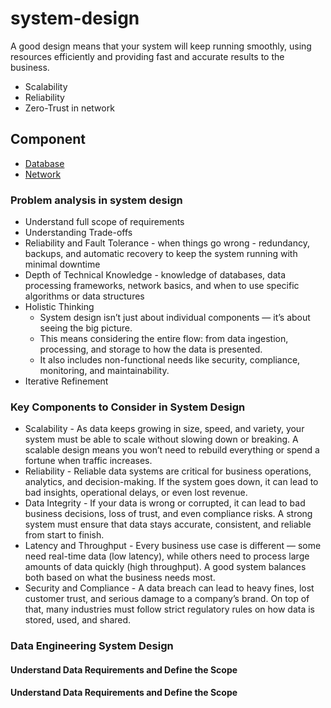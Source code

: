 # system-design

A good design means that your system will keep running smoothly, using resources efficiently and providing fast and accurate results to the business.

* Scalability
* Reliability
* Zero-Trust in network

## Component

* [Database](database/database.md)
* [Network](network/network.md)

### Problem analysis in system design

* Understand full scope of requirements
* Understanding Trade-offs 
* Reliability and Fault Tolerance - when things go wrong -  redundancy, backups, and automatic recovery to keep the system running with minimal downtime
* Depth of Technical Knowledge -  knowledge of databases, data processing frameworks, network basics, and when to use specific algorithms or data structures
* Holistic Thinking
    * System design isn’t just about individual components — it’s about seeing the big picture.
    * This means considering the entire flow: from data ingestion, processing, and storage to how the data is presented.
    * It also includes non-functional needs like security, compliance, monitoring, and maintainability.
* Iterative Refinement

### Key Components to Consider in System Design

* Scalability - As data keeps growing in size, speed, and variety, your system must be able to scale without slowing down or breaking. A scalable design means you won’t need to rebuild everything or spend a fortune when traffic increases.
* Reliability - Reliable data systems are critical for business operations, analytics, and decision-making. If the system goes down, it can lead to bad insights, operational delays, or even lost revenue.
* Data Integrity - If your data is wrong or corrupted, it can lead to bad business decisions, loss of trust, and even compliance risks. A strong system must ensure that data stays accurate, consistent, and reliable from start to finish.
* Latency and Throughput - Every business use case is different — some need real-time data (low latency), while others need to process large amounts of data quickly (high throughput). A good system balances both based on what the business needs most.
* Security and Compliance - A data breach can lead to heavy fines, lost customer trust, and serious damage to a company’s brand. On top of that, many industries must follow strict regulatory rules on how data is stored, used, and shared.

### Data Engineering System Design

#### Understand Data Requirements and Define the Scope

#### Understand Data Requirements and Define the Scope
